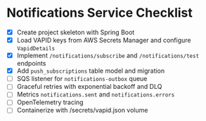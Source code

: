 # Notifications Service Checklist

- [x] Create project skeleton with Spring Boot
- [x] Load VAPID keys from AWS Secrets Manager and configure `VapidDetails`
- [x] Implement `/notifications/subscribe` and `/notifications/test` endpoints
- [x] Add `push_subscriptions` table model and migration
- [ ] SQS listener for `notifications-outbox` queue
- [ ] Graceful retries with exponential backoff and DLQ
- [ ] Metrics `notifications.sent` and `notifications.errors`
- [ ] OpenTelemetry tracing
- [ ] Containerize with /secrets/vapid.json volume
